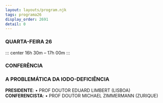 ```yaml
---
layout: layouts/program.njk
tags: programa26
display_order: 2691
detail: 0
---
```

### QUARTA-FEIRA 26  
::: center
16h 30m – 17h 00m
:::
### CONFERÊNCIA 
### A PROBLEMÁTICA DA IODO-DEFICIÊNCIA


**PRESIDENTE**: • PROF DOUTOR EDUARD LIMBERT (LISBOA)
**CONFERENCISTA**: • PROF DOUTOR MICHAEL ZIMMERMANN (ZURIQUE)
